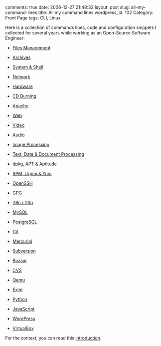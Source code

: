 comments: true
date: 2006-12-27 21:48:32
layout: post
slug: all-my-command-lines
title: All my command lines
wordpress_id: 102
Category: Front Page
tags: CLI, Linux

Here is a collection of commands lines, code and configuration snippets I collected for several years while working as an Open-Source Software Engineer:

  * [Files Management](http://kevin.deldycke.com/2006/10/file-management-commands/)

  * [Archives](http://kevin.deldycke.com/2006/10/archives-commands/)

  * [System & Shell](http://kevin.deldycke.com/2010/02/system-and-shell-commands/)

  * [Network](http://kevin.deldycke.com/2011/04/network-commands/)

  * [Hardware](http://kevin.deldycke.com/2006/12/hardware-commands/)

  * [CD Burning](http://kevin.deldycke.com/2006/10/cd-burning-commands/)

  * [Apache](http://kevin.deldycke.com/2011/01/apache-commands/)

  * [Web](http://kevin.deldycke.com/2010/03/web-commands/)

  * [Video](http://kevin.deldycke.com/2006/11/video-commands/)

  * [Audio](http://kevin.deldycke.com/2006/11/audio-commands/)

  * [Image Processing](http://kevin.deldycke.com/2006/12/image-processing-commands/)

  * [Text, Date & Document Processing](http://kevin.deldycke.com/2006/12/text-date-document-processing-commands/)

  * [dpkg, APT & Aptitude](http://kevin.deldycke.com/2008/12/dpkg-apt-aptitude-commands/)

  * [RPM, Urpmi & Yum](http://kevin.deldycke.com/2006/11/rpm-urpmi-yum-commands/)

  * [OpenSSH](http://kevin.deldycke.com/2010/03/openssh-commands/)

  * [GPG](http://kevin.deldycke.com/2011/11/gpg-commands/)

  * [i18n / l10n](http://kevin.deldycke.com/2006/11/i18n-l10n-commands/)

  * [MySQL](http://kevin.deldycke.com/2010/02/mysql-commands/)

  * [PostgreSQL](http://kevin.deldycke.com/2011/10/postgresql-commands)

  * [Git](http://kevin.deldycke.com/2010/02/git-commands/)

  * [Mercurial](http://kevin.deldycke.com/2010/10/mercurial-commands/)

  * [Subversion](http://kevin.deldycke.com/2010/04/subversion-commands/)

  * [Bazaar](http://kevin.deldycke.com/2011/11/bazaar-commands/)

  * [CVS](http://kevin.deldycke.com/2006/11/cvs-commands/)

  * [Qemu](http://kevin.deldycke.com/2005/06/qemu-commands/)

  * [Exim](http://kevin.deldycke.com/2010/07/exim-commands/)

  * [Python](http://kevin.deldycke.com/2011/01/python-commands/)

  * [JavaScript](http://kevin.deldycke.com/2012/05/javascript-commands/)

  * [WordPress](http://kevin.deldycke.com/2011/12/wordpress-commands/)

  * [VirtualBox](http://kevin.deldycke.com/2012/05/virtualbox-commands/)

For the context, you can read this [introduction](http://kevin.deldycke.com/2006/10/useful-commands-introduction/).
